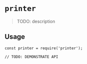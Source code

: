 # `printer`

> TODO: description

## Usage

```
const printer = require('printer');

// TODO: DEMONSTRATE API
```
